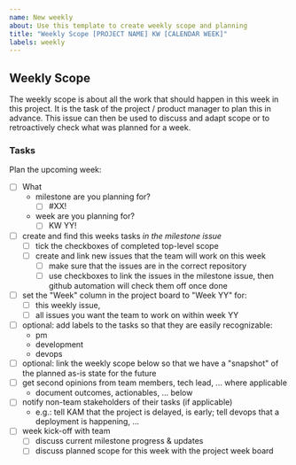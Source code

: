 ```yaml
---
name: New weekly
about: Use this template to create weekly scope and planning
title: "Weekly Scope [PROJECT NAME] KW [CALENDAR WEEK]"
labels: weekly
---
```

## Weekly Scope

The weekly scope is about all the work that should happen in this week in this project. It is the task of the project / product manager to plan this in advance. This issue can then be used to discuss and adapt scope or to retroactively check what was planned for a week.

### Tasks

Plan the upcoming week:
- [ ] What
    - milestone are you planning for?
        - [ ] #XX!
    - week are you planning for?
        - [ ] KW YY!
- [ ] create and find this weeks tasks _in the milestone issue_
    - [ ] tick the checkboxes of completed top-level scope
    - [ ] create and link new issues that the team will work on this week
        - [ ] make sure that the issues are in the correct repository
        - [ ] use checkboxes to link the issues in the milestone issue, then github automation will check them off once done
- [ ] set the "Week" column in the project board to "Week YY" for:
    - [ ] this weekly issue,
    - [ ] all issues you want the team to work on within week YY
- [ ] optional: add labels to the tasks so that they are easily recognizable:
    - pm
    - development
    - devops
- [ ] optional: link the weekly scope below so that we have a "snapshot" of the planned as-is state for the future
- [ ] get second opinions from team members, tech lead, ... where applicable
    - document outcomes, actionables, ... below
- [ ] notify non-team stakeholders of their tasks (if applicable)
    - e.g.: tell KAM that the project is delayed, is early; tell devops that a deployment is happening, ...
- [ ] week kick-off with team
    - [ ] discuss current milestone progress & updates
    - [ ] discuss planned scope for this week with the project week board
